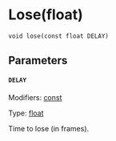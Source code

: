 

# Lose(float)

```
void lose(const float DELAY)
```

## Parameters

#### `DELAY`
Modifiers: [const](/MdDocs/Modifiers/Constant.md)

Type: [float](/MdDocs/Types/Float.md)

Time to lose (in frames).


